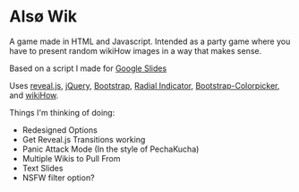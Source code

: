 # Alsø Wik
A game made in HTML and Javascript. Intended as a party game where you have to present random wikiHow images in a way that makes sense.

Based on a script I made for [Google Slides](https://gist.github.com/ambiguousname/5b0fb3135e2e9355509fac9387add3b4)

Uses [reveal.js](https://revealjs.com), [jQuery](https://jquery.com/), [Bootstrap](https://getbootstrap.com/), [Radial Indicator](https://s-yadav.github.io/radialIndicator/), [Bootstrap-Colorpicker](https://itsjavi.com/bootstrap-colorpicker/index.html), and [wikiHow](https://wikihow.com/).

Things I'm thinking of doing:
- Redesigned Options
- Get Reveal.js Transitions working
- Panic Attack Mode (In the style of PechaKucha)
- Multiple Wikis to Pull From
- Text Slides
- NSFW filter option?